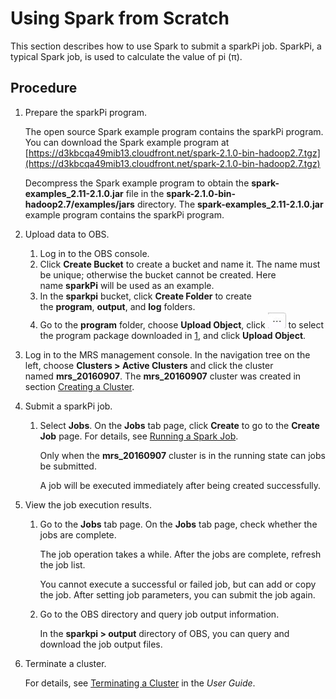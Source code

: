 # Using Spark from Scratch<a name="EN-US_TOPIC_0125375446"></a>

This section describes how to use Spark to submit a sparkPi job. SparkPi, a typical Spark job, is used to calculate the value of pi \(π\).

## Procedure<a name="s975d789db3f14bff9ce57a2cfd30992c"></a>

1.  <a name="l16861bd9eed2462b8c8624a720cf5ab5"></a>Prepare the sparkPi program.

    The open source Spark example program contains the sparkPi program. You can download the Spark example program at  [https://d3kbcqa49mib13.cloudfront.net/spark-2.1.0-bin-hadoop2.7.tgz](https://d3kbcqa49mib13.cloudfront.net/spark-2.1.0-bin-hadoop2.7.tgz)

    Decompress the Spark example program to obtain the  **spark-examples\_2.11-2.1.0.jar** file in the **spark-2.1.0-bin-hadoop2.7/examples/jars** directory. The **spark-examples\_2.11-2.1.0.jar**  example program contains the sparkPi program.

2.  Upload data to OBS.
    1.  Log in to the OBS console.
    2.  Click  **Create Bucket** to create a bucket and name it. The name must be unique; otherwise the bucket cannot be created. Here name **sparkPi**  will be used as an example.
    3.  In the  **sparkpi** bucket, click **Create Folder** to create the **program**, **output**, and **log** folders.
    4.  Go to the  **program** folder, choose  **Upload Object**, click ![](figures/en-us_image_0125375462.jpg) to select the program package downloaded in [1](#l16861bd9eed2462b8c8624a720cf5ab5), and click **Upload Object**.

3.  Log in to the MRS management console. In the navigation tree on the left, choose  **Clusters \> Active Clusters** and click the cluster named **mrs\_20160907**. The **mrs\_20160907** cluster was created in section [Creating a Cluster](creating-a-cluster_quick-start.md).
4.  Submit a sparkPi job.
    1.  Select  **Jobs**. On the **Jobs** tab page, click **Create** to go to the **Create Job** page. For details, see  [Running a Spark Job](running-a-spark-job.md).

        Only when the  **mrs\_20160907**  cluster is in the running state can jobs be submitted.

        A job will be executed immediately after being created successfully.

5.  View the job execution results.
    1.  Go to the  **Jobs** tab page. On the **Jobs**  tab page, check whether the jobs are complete.

        The job operation takes a while. After the jobs are complete, refresh the job list.

        You cannot execute a successful or failed job, but can add or copy the job. After setting job parameters, you can submit the job again.

    2.  Go to the OBS directory and query job output information.

        In the  **sparkpi \> output**  directory of OBS, you can query and download the job output files.

6.  Terminate a cluster.

    For details, see  [Terminating a Cluster](terminating-a-cluster.md) in the _User Guide_.


